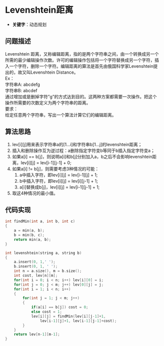 # Levenshtein距离

- **关键字**：动态规划

## 问题描述

Levenshtein 距离，又称编辑距离，指的是两个字符串之间，由一个转换成另一个所需的最少编辑操作次数。许可的编辑操作包括将一个字符替换成另一个字符，插入一个字符，删除一个字符。编辑距离的算法是首先由俄国科学家Levenshtein提出的，故又叫Levenshtein Distance。  
Ex：  
字符串A: abcdefg  
字符串B: abcdef  
通过增加或是删掉字符”g”的方式达到目的。这两种方案都需要一次操作。把这个操作所需要的次数定义为两个字符串的距离。  
要求：  
给定任意两个字符串，写出一个算法计算它们的编辑距离。

## 算法思路

1. lev[i][j]用来表示字符串a的[1...i]和字符串b[1...j]的levenshtein距离；
2. 插入和删除操作互为逆过程：a删除指定字符变b等同于b插入指定字符变a； 
3. 如果a[i] == b[j]，则说明a[i]和b[j]分别加入a，b之后不会影响levenshtein距离，lev[i][j] = lev[i-1][j-1] + 0;
4. 如果a[i] != b[j]，则需要考虑3种情况的可能：
    1. a中插入字符，即lev[i][j] = lev[i-1][j] + 1;
    2. b中插入字符，即lev[i][j] = lev[i][j-1] + 1;
    3. a[i]替换成b[j]，lev[i][j] = lev[i-1][j-1] + 1;
5. 取这4种情况的最小值。

## 代码实现

```c++
int findMin(int a, int b, int c)
{
    a = min(a, b);
    b = min(b, c);
    return min(a, b);
}

int levenshtein(string a, string b)
{
    a.insert(0, 1,' ');
    b.insert(0, 1, ' ');
    int n = a.size(), m = b.size();
    int cost, lev[n][m];
    for(int i = 0; i < n; i++) lev[i][0] = i;
    for(int j = 0; j < m; j++) lev[0][j] = j;
    for(int i = 1; i < n; i++)
    {
        for(int j = 1; j < m; j++)
        {
            if(a[i] == b[j]) cost = 0;
            else cost = 1;
            lev[i][j] = findMin(lev[i][j-1]+1, 
                lev[i-1][j]+1, lev[i-1][j-1]+cost);
        }
    }
    return lev[n-1][m-1];
}

```